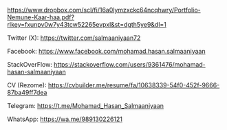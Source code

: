 https://www.dropbox.com/scl/fi/16a0lymzxckc64ncqhwry/Portfolio-Nemune-Kaar-haa.pdf?rlkey=fxunpv0w7y43tcw52265evpxl&st=dgth5ye9&dl=1

Twitter (X):
https://twitter.com/salmaaniyaan72

Facebook:
https://www.facebook.com/mohamad.hasan.salmaaniyaan

StackOverFlow:
https://stackoverflow.com/users/9361476/mohamad-hasan-salmaaniyaan

CV (Rezome):
https://cvbuilder.me/resume/fa/10638339-54f0-452f-9666-87ba49ff7dea


Telegram:
https://t.me/Mohamad_Hasan_Salmaaniyaan

WhatsApp:
https://wa.me/989130226121
